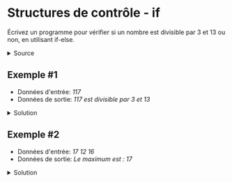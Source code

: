 # Structures de contrôle - if

Écrivez un programme pour vérifier si un nombre est divisible par 3 et 13 ou non, en utilisant if-else.
<details>
<summary>Source</summary>
(https://developpement-informatique.com/article/316/exercices-corriges-pour-maitriser-la-structure-de-controle-if-else)
</details>

Exemple #1
----------
- Données d'entrée: _117_
- Données de sortie: _117 est divisible par 3 et 13_

<details>
<summary>Solution</summary>

~~~cpp

#include <stdio.h>
 
int main() {
    int nb;

    /* Fournir les données d'entrée */
    printf("Saisir un nombre: ");
    scanf("%d", &nb);

    if((nb % 3 == 0) && (nb % 13 == 0))     {
        printf("%d est divisible par 3 et 13",nb);
    } else {
        printf("%d n'est pas divisible par 3 et 13",nb);
    }

    return 0;
}

~~~
</details>

Exemple #2
----------
- Données d'entrée: _17 12 16_
- Données de sortie: _Le maximum est : 17_

<details>
<summary>Solution</summary>

~~~cpp

#include <stdio.h>

int main()
{
    int num1, num2, num3, max;
 
    /* Fournir les données d'entrée */
    printf("Saisir 3 nombres: ");
    scanf("%d%d%d", &num1, &num2, &num3);
 
    if (num1 > num2)
    {
        if(num1 > num3) {
            /* si num1 > num2 et num1 > num3 */
            max = num1;
        } else {
            /* si num1 > num2 mais num1 > num3 est fausse */
            max = num3;
        }
    } else {
        if (num2 > num3) {
            /* Si num1 < num2 et num2 > num3 */
            max = num2;
        } else {
            /* si num1 < num2 et num2 > num3 */
            max = num3;
        }
    }
     
    /* afficher le résultat */
    printf("le maximum est = %d", max);
 
    return 0;
}

~~~
</details>
